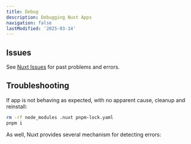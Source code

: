 ```yaml
---
title: Debug
description: Debugging Nuxt Apps
navigation: false
lastModified: '2025-03-14'
---
```


## Issues

See [Nuxt Issues](issues) for past problems and errors.

## Troubleshooting

If app is not behaving as expected, with no apparent cause, cleanup and reinstall:

```bash
rm -rf node_modules .nuxt pnpm-lock.yaml
pnpm i
```

As well, Nuxt provides several mechanism for detecting errors:
